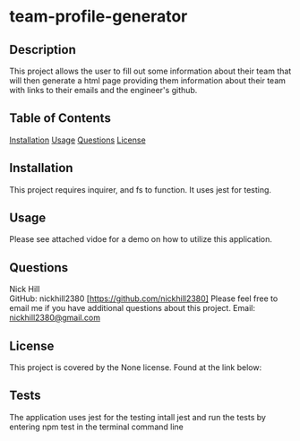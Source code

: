 # team-profile-generator
                
                
## Description

This project allows the user to fill out some information about their team that will then generate a html page providing them information about their team with links to their emails and the engineer's github.
    
## Table of Contents

[Installation](#installation)
[Usage](#usage)
[Questions](#questions)
[License](#license)

## Installation

This project requires inquirer, and fs to function. It uses jest for testing.

## Usage

Please see attached vidoe for a demo on how to utilize this application.

## Questions

Nick Hill  
GitHub: nickhill2380 [https://github.com/nickhill2380]
Please feel free to email me if you have additional questions about this project.
Email: <nickhill2380@gmail.com>


## License

This project is covered by the None license. Found at the link below:


## Tests
The application uses jest for the testing intall jest and run the tests by entering npm test in the terminal command line

